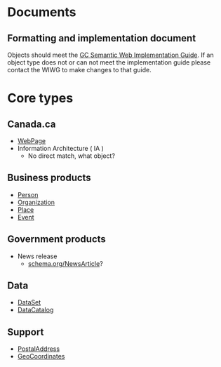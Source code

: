 # Documents

## Formatting and implementation document

Objects should meet the [GC Semantic Web Implementation Guide](https://github.com/wet-boew/wet-boew/wiki/GC-Semantic-Web-Implementation-Guide).  If an object type does not or can not meet the implementation guide please contact the WIWG to make changes to that guide.

# Core types

## Canada.ca
* [WebPage](WebPage.md)
* Information Architecture ( IA )
    - No direct match, what object?

## Business products
* [Person](Person.md)
* [Organization](Organization.md)
* [Place](Place.md)
* [Event](Event.md)

## Government products
* News release
    - [schema.org/NewsArticle](http://schema.org/NewsArticle)?

## Data
* [DataSet](DataSet.md)
* [DataCatalog](DataCatalog.md)

## Support
* [PostalAddress](PostalAddress.md)
* [GeoCoordinates](GeoCoordinates.md)
